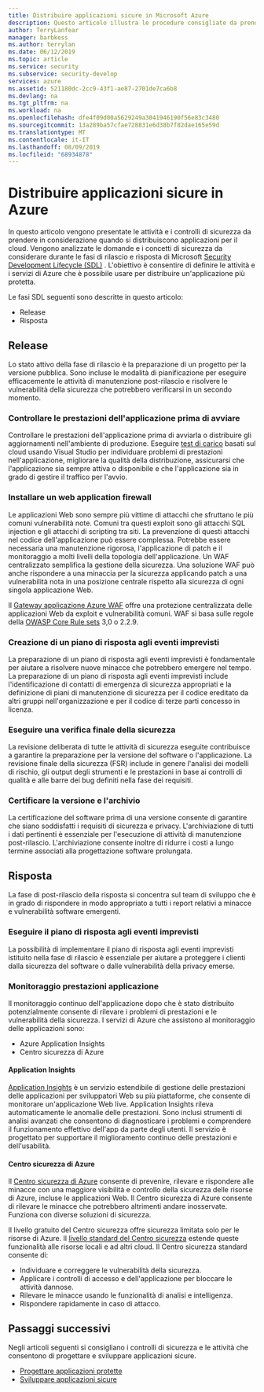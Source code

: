 ```yaml
---
title: Distribuire applicazioni sicure in Microsoft Azure
description: Questo articolo illustra le procedure consigliate da prendere in considerazione durante le fasi di rilascio e risposta del progetto di applicazione Web.
author: TerryLanfear
manager: barbkess
ms.author: terrylan
ms.date: 06/12/2019
ms.topic: article
ms.service: security
ms.subservice: security-develop
services: azure
ms.assetid: 521180dc-2cc9-43f1-ae87-2701de7ca6b8
ms.devlang: na
ms.tgt_pltfrm: na
ms.workload: na
ms.openlocfilehash: dfe4f09d00a5629249a3041946190f56e83c3480
ms.sourcegitcommit: 13a289ba57cfae728831e6d38b7f82dae165e59d
ms.translationtype: MT
ms.contentlocale: it-IT
ms.lasthandoff: 08/09/2019
ms.locfileid: "68934878"
---
```

# <a name="deploy-secure-applications-on-azure"></a>Distribuire applicazioni sicure in Azure
In questo articolo vengono presentate le attività e i controlli di sicurezza da prendere in considerazione quando si distribuiscono applicazioni per il cloud. Vengono analizzate le domande e i concetti di sicurezza da considerare durante le fasi di rilascio e risposta di Microsoft [Security Development Lifecycle (SDL)](https://msdn.microsoft.com/library/windows/desktop/84aed186-1d75-4366-8e61-8d258746bopq.aspx) . L'obiettivo è consentire di definire le attività e i servizi di Azure che è possibile usare per distribuire un'applicazione più protetta.

Le fasi SDL seguenti sono descritte in questo articolo:

- Release
- Risposta

## <a name="release"></a>Release
Lo stato attivo della fase di rilascio è la preparazione di un progetto per la versione pubblica.
Sono incluse le modalità di pianificazione per eseguire efficacemente le attività di manutenzione post-rilascio e risolvere le vulnerabilità della sicurezza che potrebbero verificarsi in un secondo momento.

### <a name="check-your-applications-performance-before-you-launch"></a>Controllare le prestazioni dell'applicazione prima di avviare

Controllare le prestazioni dell'applicazione prima di avviarla o distribuire gli aggiornamenti nell'ambiente di produzione. Eseguire [test di carico](https://www.visualstudio.com/docs/test/performance-testing/getting-started/getting-started-with-performance-testing) basati sul cloud usando Visual Studio per individuare problemi di prestazioni nell'applicazione, migliorare la qualità della distribuzione, assicurarsi che l'applicazione sia sempre attiva o disponibile e che l'applicazione sia in grado di gestire il traffico per l'avvio.

### <a name="install-a-web-application-firewall"></a>Installare un web application firewall

Le applicazioni Web sono sempre più vittime di attacchi che sfruttano le più comuni vulnerabilità note. Comuni tra questi exploit sono gli attacchi SQL injection e gli attacchi di scripting tra siti. La prevenzione di questi attacchi nel codice dell'applicazione può essere complessa. Potrebbe essere necessaria una manutenzione rigorosa, l'applicazione di patch e il monitoraggio a molti livelli della topologia dell'applicazione. Un WAF centralizzato semplifica la gestione della sicurezza. Una soluzione WAF può anche rispondere a una minaccia per la sicurezza applicando patch a una vulnerabilità nota in una posizione centrale rispetto alla sicurezza di ogni singola applicazione Web.

Il [Gateway applicazione Azure WAF](../../application-gateway/waf-overview.md) offre una protezione centralizzata delle applicazioni Web da exploit e vulnerabilità comuni. WAF si basa sulle regole della [OWASP Core Rule sets](https://www.owasp.org/index.php/Category:OWASP_ModSecurity_Core_Rule_Set_Project) 3,0 o 2.2.9.

### <a name="create-an-incident-response-plan"></a>Creazione di un piano di risposta agli eventi imprevisti

La preparazione di un piano di risposta agli eventi imprevisti è fondamentale per aiutare a risolvere nuove minacce che potrebbero emergere nel tempo. La preparazione di un piano di risposta agli eventi imprevisti include l'identificazione di contatti di emergenza di sicurezza appropriati e la definizione di piani di manutenzione di sicurezza per il codice ereditato da altri gruppi nell'organizzazione e per il codice di terze parti concesso in licenza.

### <a name="conduct-a-final-security-review"></a>Eseguire una verifica finale della sicurezza

La revisione deliberata di tutte le attività di sicurezza eseguite contribuisce a garantire la preparazione per la versione del software o l'applicazione. La revisione finale della sicurezza (FSR) include in genere l'analisi dei modelli di rischio, gli output degli strumenti e le prestazioni in base ai controlli di qualità e alle barre dei bug definiti nella fase dei requisiti.

### <a name="certify-release-and-archive"></a>Certificare la versione e l'archivio

La certificazione del software prima di una versione consente di garantire che siano soddisfatti i requisiti di sicurezza e privacy. L'archiviazione di tutti i dati pertinenti è essenziale per l'esecuzione di attività di manutenzione post-rilascio. L'archiviazione consente inoltre di ridurre i costi a lungo termine associati alla progettazione software prolungata.

## <a name="response"></a>Risposta
La fase di post-rilascio della risposta si concentra sul team di sviluppo che è in grado di rispondere in modo appropriato a tutti i report relativi a minacce e vulnerabilità software emergenti.

### <a name="execute-the-incident-response-plan"></a>Eseguire il piano di risposta agli eventi imprevisti

La possibilità di implementare il piano di risposta agli eventi imprevisti istituito nella fase di rilascio è essenziale per aiutare a proteggere i clienti dalla sicurezza del software o dalle vulnerabilità della privacy emerse.

### <a name="monitor-application-performance"></a>Monitoraggio prestazioni applicazione

Il monitoraggio continuo dell'applicazione dopo che è stato distribuito potenzialmente consente di rilevare i problemi di prestazioni e le vulnerabilità della sicurezza.
I servizi di Azure che assistono al monitoraggio delle applicazioni sono:

  - Azure Application Insights
  - Centro sicurezza di Azure

#### <a name="application-insights"></a>Application Insights

[Application Insights](../../azure-monitor/app/app-insights-overview.md) è un servizio estendibile di gestione delle prestazioni delle applicazioni per sviluppatori Web su più piattaforme, che consente di monitorare un'applicazione Web live. Application Insights rileva automaticamente le anomalie delle prestazioni. Sono inclusi strumenti di analisi avanzati che consentono di diagnosticare i problemi e comprendere il funzionamento effettivo dell'app da parte degli utenti. Il servizio è progettato per supportare il miglioramento continuo delle prestazioni e dell'usabilità.

#### <a name="azure-security-center"></a>Centro sicurezza di Azure

Il [Centro sicurezza di Azure](../../security-center/security-center-intro.md) consente di prevenire, rilevare e rispondere alle minacce con una maggiore visibilità e controllo della sicurezza delle risorse di Azure, incluse le applicazioni Web. Il Centro sicurezza di Azure consente di rilevare le minacce che potrebbero altrimenti andare inosservate. Funziona con diverse soluzioni di sicurezza.

Il livello gratuito del Centro sicurezza offre sicurezza limitata solo per le risorse di Azure. Il [livello standard del Centro sicurezza](../../security-center/security-center-onboarding.md) estende queste funzionalità alle risorse locali e ad altri cloud.
Il Centro sicurezza standard consente di:

  - Individuare e correggere le vulnerabilità della sicurezza.
  - Applicare i controlli di accesso e dell'applicazione per bloccare le attività dannose.
  - Rilevare le minacce usando le funzionalità di analisi e intelligenza.
  - Rispondere rapidamente in caso di attacco.

## <a name="next-steps"></a>Passaggi successivi
Negli articoli seguenti si consigliano i controlli di sicurezza e le attività che consentono di progettare e sviluppare applicazioni sicure.

- [Progettare applicazioni protette](secure-design.md)
- [Sviluppare applicazioni sicure](secure-develop.md)
